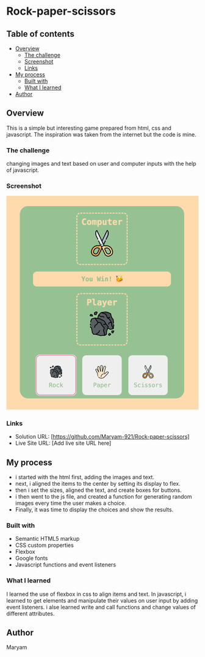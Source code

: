 # Rock-paper-scissors

## Table of contents

- [Overview](#overview)
  - [The challenge](#the-challenge)
  - [Screenshot](#screenshot)
  - [Links](#links)
- [My process](#my-process)
  - [Built with](#built-with)
  - [What I learned](#what-i-learned)
- [Author](#author)

## Overview
This is a simple but interesting game prepared from html, css and javascript. The inspiration was taken from the internet but the code is mine.

### The challenge
changing images and text based on user and computer inputs with the help of javascript.

### Screenshot

![](./Final.png)

### Links

- Solution URL: [https://github.com/Maryam-921/Rock-paper-scissors]
- Live Site URL: [Add live site URL here]

## My process
- i started with the html first, adding the images and text.
- next, i aligned the items to the center by setting its display to flex.
- then i set the sizes, aligned the text, and create boxes for buttons.
- i then went to the js file, and created a function for generating random images every time the user makes a choice. 
- Finally, it was time to display the choices and show the results.

### Built with

- Semantic HTML5 markup
- CSS custom properties
- Flexbox
- Google fonts
- Javascript functions and event listeners

### What I learned
I learned the use of flexbox in css to align items and text. In javascript, i learned to get elements and manipulate their values on user input by adding event listeners. i alse learned write and call functions and change values of different attributes.

## Author
Maryam

